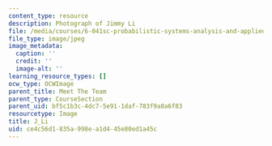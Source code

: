 ```yaml
---
content_type: resource
description: Photograph of Jimmy Li
file: /media/courses/6-041sc-probabilistic-systems-analysis-and-applied-probability-fall-2013/ce4c56d1835a998ea1d445e80ed1a45c_J_Li.jpg
file_type: image/jpeg
image_metadata:
  caption: ''
  credit: ''
  image-alt: ''
learning_resource_types: []
ocw_type: OCWImage
parent_title: Meet The Team
parent_type: CourseSection
parent_uid: bf5c1b3c-4dc7-5e91-1daf-783f9a8a6f83
resourcetype: Image
title: J_Li
uid: ce4c56d1-835a-998e-a1d4-45e80ed1a45c
---
```

